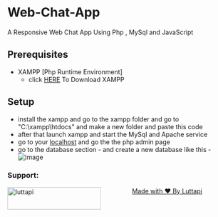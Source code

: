 # Web-Chat-App
A Responsive Web Chat App Using Php , MySql and JavaScript

## Prerequisites 
- XAMPP [Php Runtime Environment]
     - click [HERE](https://www.apachefriends.org/index.html) To Download XAMPP

## Setup
- install the xampp and go to the xampp folder and go to "C:\xampp\htdocs\" and make a new folder and paste this code
- after that launch xampp and start the MySql and Apache service 
- go to your [localhost](https://localhost) and go the the php admin page
- go to the database section
          - and create a new database like this
          - ![image](https://user-images.githubusercontent.com/81908197/150941153-f89acb66-d810-4f82-be49-57aaab2809c6.png)

<h3 align="left">Support:</h3>
<p><a href="https://ko-fi.com/luttapi"> <img align="left" src="https://cdn.ko-fi.com/cdn/kofi3.png?v=3" height="50" width="210" alt="luttapi" /></p>
<p align="center">Made with ❤️ By <a href="//github.com/LUTTAPI123">Luttapi</a></p>


